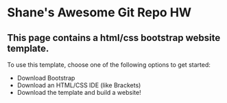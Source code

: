 # Shane's Awesome Git Repo HW


## This page contains a html/css bootstrap website template.

To use this template, choose one of the following options to get started:

* Download Bootstrap
* Download an HTML/CSS IDE (like Brackets)
* Download the template and build a website!
